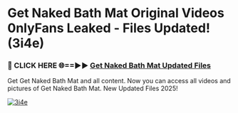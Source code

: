 # Get Naked Bath Mat Original Videos 0nlyFans Leaked - Files Updated! (3i4e)

<h3>🔴 CLICK HERE 🌐==►► <a href="https://tinyurl.com/up5wt9bj" rel="nofollow">Get Naked Bath Mat Updated Files</a></h3>

Get Get Naked Bath Mat and all content. Now you can access all videos and pictures of Get Naked Bath Mat. New Updated Files 2025!

[![3i4e](https://i.imgur.com/ABiUzMV.gif)](https://tinyurl.com/up5wt9bj)
